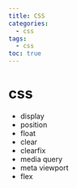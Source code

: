 ```yaml
---
title: CSS
categories:
  - css
tags:
  - css
toc: true
---
```


# css

* display
* position
* float
* clear
* clearfix
* media query
* meta viewport
* flex

